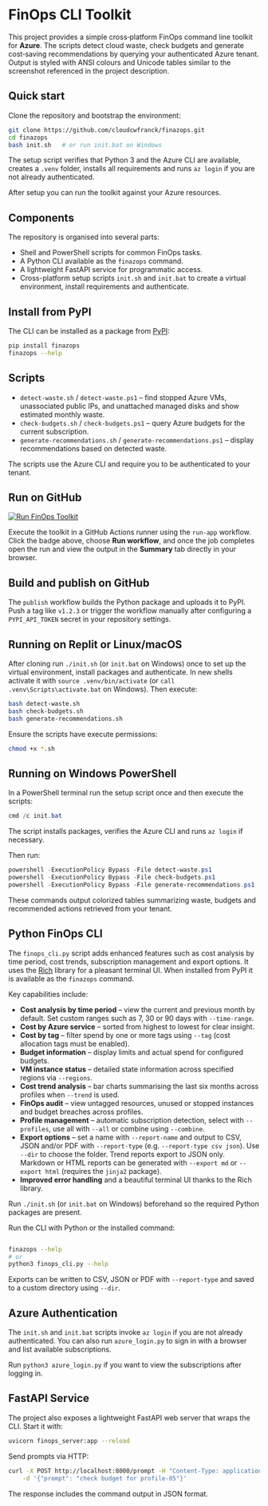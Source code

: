 # FinOps CLI Toolkit

This project provides a simple cross‑platform FinOps command line toolkit for **Azure**.
The scripts detect cloud waste, check budgets and generate cost‑saving recommendations by querying your authenticated Azure tenant.
Output is styled with ANSI colours and Unicode tables similar to the screenshot referenced in the project description.

## Quick start

Clone the repository and bootstrap the environment:

```bash
git clone https://github.com/cloudcwfranck/finazops.git
cd finazops
bash init.sh   # or run init.bat on Windows
```

The setup script verifies that Python 3 and the Azure CLI are available, creates a `.venv` folder, installs all requirements and runs `az login` if you are not already authenticated.

After setup you can run the toolkit against your Azure resources.

## Components

The repository is organised into several parts:

- Shell and PowerShell scripts for common FinOps tasks.
- A Python CLI available as the `finazops` command.
- A lightweight FastAPI service for programmatic access.
- Cross-platform setup scripts `init.sh` and `init.bat` to create a virtual environment, install requirements and authenticate.

## Install from PyPI

The CLI can be installed as a package from [PyPI](https://pypi.org/project/finazops/):

```bash
pip install finazops
finazops --help
```

## Scripts

- `detect-waste.sh` / `detect-waste.ps1` – find stopped Azure VMs, unassociated public IPs, and unattached managed disks and show estimated monthly waste.
- `check-budgets.sh` / `check-budgets.ps1` – query Azure budgets for the current subscription.
- `generate-recommendations.sh` / `generate-recommendations.ps1` – display recommendations based on detected waste.

The scripts use the Azure CLI and require you to be authenticated to your tenant.

## Run on GitHub

[![Run FinOps Toolkit](https://github.com/cloudcwfranck/finazops/actions/workflows/run-app.yml/badge.svg?branch=main)](https://github.com/cloudcwfranck/finazops/actions/workflows/run-app.yml)

Execute the toolkit in a GitHub Actions runner using the `run-app` workflow.
Click the badge above, choose **Run workflow**, and once the job completes open
the run and view the output in the **Summary** tab directly in your browser.

## Build and publish on GitHub

The `publish` workflow builds the Python package and uploads it to PyPI. Push a
tag like `v1.2.3` or trigger the workflow manually after configuring a
`PYPI_API_TOKEN` secret in your repository settings.


## Running on Replit or Linux/macOS

After cloning run `./init.sh` (or `init.bat` on Windows) once to set up the virtual environment, install packages and authenticate. In new shells activate it with `source .venv/bin/activate` (or `call .venv\Scripts\activate.bat` on Windows). Then execute:

```bash
bash detect-waste.sh
bash check-budgets.sh
bash generate-recommendations.sh
```

Ensure the scripts have execute permissions:

```bash
chmod +x *.sh
```

## Running on Windows PowerShell

In a PowerShell terminal run the setup script once and then execute the scripts:

```powershell
cmd /c init.bat
```

The script installs packages, verifies the Azure CLI and runs `az login` if necessary.

Then run:

```powershell
powershell -ExecutionPolicy Bypass -File detect-waste.ps1
powershell -ExecutionPolicy Bypass -File check-budgets.ps1
powershell -ExecutionPolicy Bypass -File generate-recommendations.ps1
```

These commands output colorized tables summarizing waste, budgets and recommended actions retrieved from your tenant.


## Python FinOps CLI

The `finops_cli.py` script adds enhanced features such as cost analysis by time period, cost trends, subscription management and export options. It uses the [Rich](https://pypi.org/project/rich/) library for a pleasant terminal UI. When installed from PyPI it is available as the `finazops` command.

Key capabilities include:

* **Cost analysis by time period** – view the current and previous month by default. Set custom ranges such as 7, 30 or 90 days with `--time-range`.
* **Cost by Azure service** – sorted from highest to lowest for clear insight.
* **Cost by tag** – filter spend by one or more tags using `--tag` (cost allocation tags must be enabled).
* **Budget information** – display limits and actual spend for configured budgets.
* **VM instance status** – detailed state information across specified regions via `--regions`.
* **Cost trend analysis** – bar charts summarising the last six months across profiles when `--trend` is used.
* **FinOps audit** – view untagged resources, unused or stopped instances and budget breaches across profiles.
* **Profile management** – automatic subscription detection, select with `--profiles`, use all with `--all` or combine using `--combine`.
* **Export options** – set a name with `--report-name` and output to CSV, JSON and/or PDF with `--report-type` (e.g. `--report-type csv json`). Use `--dir` to choose the folder. Trend reports export to JSON only. Markdown or HTML reports can be generated with `--export md` or `--export html` (requires the `jinja2` package).
* **Improved error handling** and a beautiful terminal UI thanks to the Rich library.

Run `./init.sh` (or `init.bat` on Windows) beforehand so the required Python packages are present.

Run the CLI with Python or the installed command:

```bash

finazops --help
# or
python3 finops_cli.py --help
```

Exports can be written to CSV, JSON or PDF with `--report-type` and saved to a custom directory using `--dir`.

## Azure Authentication

The `init.sh` and `init.bat` scripts invoke `az login` if you are not already authenticated.
You can also run `azure_login.py` to sign in with a browser and list available subscriptions.

Run `python3 azure_login.py` if you want to view the subscriptions after logging in.

## FastAPI Service

The project also exposes a lightweight FastAPI web server that wraps the CLI.
Start it with:

```bash
uvicorn finops_server:app --reload
```

Send prompts via HTTP:

```bash
curl -X POST http://localhost:8000/prompt -H "Content-Type: application/json" \
    -d '{"prompt": "check budget for profile-05"}'
```

The response includes the command output in JSON format.

